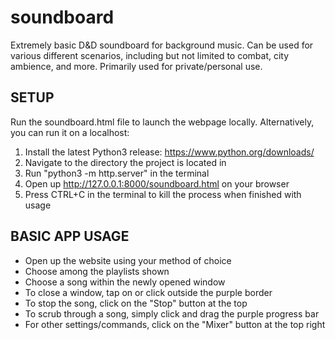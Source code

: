 # soundboard
Extremely basic D&D soundboard for background music.  Can be used for various different scenarios, including but not limited to combat, city ambience, and more.  Primarily used for private/personal use.

## SETUP
Run the soundboard.html file to launch the webpage locally.
Alternatively, you can run it on a localhost:

1) Install the latest Python3 release: https://www.python.org/downloads/
2) Navigate to the directory the project is located in
3) Run "python3 -m http.server" in the terminal
4) Open up http://127.0.0.1:8000/soundboard.html on your browser
5) Press CTRL+C in the terminal to kill the process when finished with usage

## BASIC APP USAGE

- Open up the website using your method of choice
- Choose among the playlists shown
- Choose a song within the newly opened window
- To close a window, tap on or click outside the purple border
- To stop the song, click on the "Stop" button at the top
- To scrub through a song, simply click and drag the purple progress bar
- For other settings/commands, click on the "Mixer" button at the top right